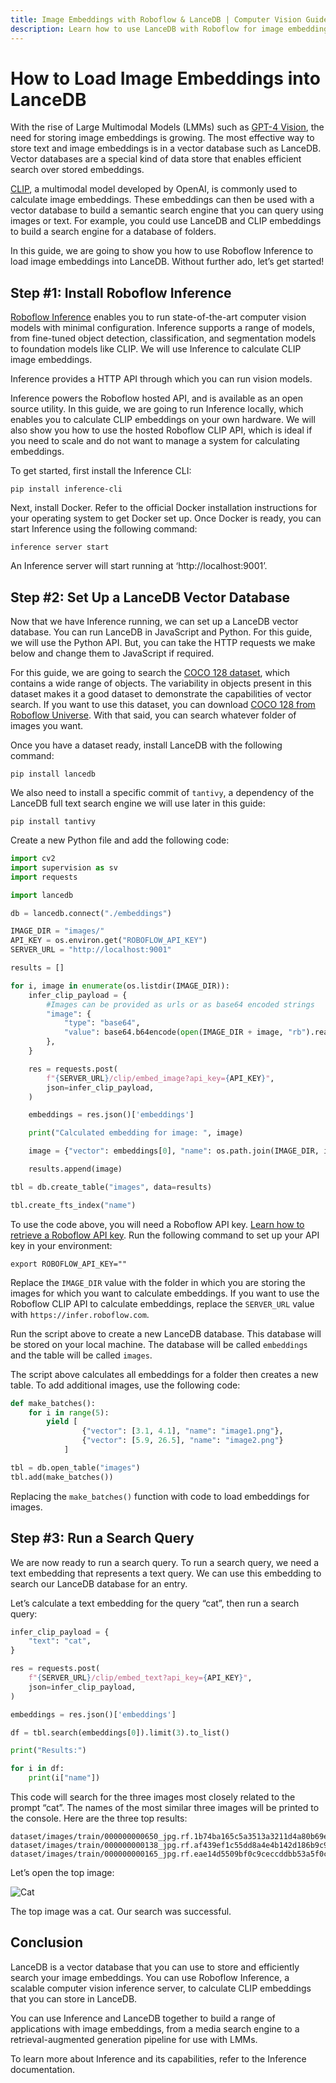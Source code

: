 ```yaml
---
title: Image Embeddings with Roboflow & LanceDB | Computer Vision Guide
description: Learn how to use LanceDB with Roboflow for image embeddings and similarity search. Includes setup, configuration, and best practices for computer vision applications.
---
```


# How to Load Image Embeddings into LanceDB

With the rise of Large Multimodal Models (LMMs) such as [GPT-4 Vision](https://blog.roboflow.com/gpt-4-vision/), the need for storing image embeddings is growing. The most effective way to store text and image embeddings is in a vector database such as LanceDB. Vector databases are a special kind of data store that enables efficient search over stored embeddings. 

[CLIP](https://blog.roboflow.com/openai-clip/), a multimodal model developed by OpenAI, is commonly used to calculate image embeddings. These embeddings can then be used with a vector database to build a semantic search engine that you can query using images or text. For example, you could use LanceDB and CLIP embeddings to build a search engine for a database of folders.

In this guide, we are going to show you how to use Roboflow Inference to load image embeddings into LanceDB. Without further ado, let’s get started!

## Step #1: Install Roboflow Inference

[Roboflow Inference](https://inference.roboflow.com) enables you to run state-of-the-art computer vision models with minimal configuration. Inference supports a range of models, from fine-tuned object detection, classification, and segmentation models to foundation models like CLIP. We will use Inference to calculate CLIP image embeddings.

Inference provides a HTTP API through which you can run vision models.

Inference powers the Roboflow hosted API, and is available as an open source utility. In this guide, we are going to run Inference locally, which enables you to calculate CLIP embeddings on your own hardware. We will also show you how to use the hosted Roboflow CLIP API, which is ideal if you need to scale and do not want to manage a system for calculating embeddings.

To get started, first install the Inference CLI:

```
pip install inference-cli
```

Next, install Docker. Refer to the official Docker installation instructions for your operating system to get Docker set up. Once Docker is ready, you can start Inference using the following command:

```
inference server start
```

An Inference server will start running at ‘http://localhost:9001’.

## Step #2: Set Up a LanceDB Vector Database

Now that we have Inference running, we can set up a LanceDB vector database. You can run LanceDB in JavaScript and Python. For this guide, we will use the Python API. But, you can take the HTTP requests we make below and change them to JavaScript if required.

For this guide, we are going to search the [COCO 128 dataset](https://universe.roboflow.com/team-roboflow/coco-128), which contains a wide range of objects. The variability in objects present in this dataset makes it a good dataset to demonstrate the capabilities of vector search. If you want to use this dataset, you can download [COCO 128 from Roboflow Universe](https://universe.roboflow.com/team-roboflow/coco-128). With that said, you can search whatever folder of images you want.

Once you have a dataset ready, install LanceDB with the following command:

```
pip install lancedb
```

We also need to install a specific commit of `tantivy`, a dependency of the LanceDB full text search engine we will use later in this guide:

```
pip install tantivy
```

Create a new Python file and add the following code:

```python
import cv2
import supervision as sv
import requests

import lancedb

db = lancedb.connect("./embeddings")

IMAGE_DIR = "images/"
API_KEY = os.environ.get("ROBOFLOW_API_KEY")
SERVER_URL = "http://localhost:9001"

results = []

for i, image in enumerate(os.listdir(IMAGE_DIR)):
    infer_clip_payload = {
        #Images can be provided as urls or as base64 encoded strings
        "image": {
            "type": "base64",
            "value": base64.b64encode(open(IMAGE_DIR + image, "rb").read()).decode("utf-8"),
        },
    }

    res = requests.post(
        f"{SERVER_URL}/clip/embed_image?api_key={API_KEY}",
        json=infer_clip_payload,
    )

    embeddings = res.json()['embeddings']

    print("Calculated embedding for image: ", image)

    image = {"vector": embeddings[0], "name": os.path.join(IMAGE_DIR, image)}

    results.append(image)

tbl = db.create_table("images", data=results)

tbl.create_fts_index("name")
```

To use the code above, you will need a Roboflow API key. [Learn how to retrieve a Roboflow API key](https://docs.roboflow.com/api-reference/authentication#retrieve-an-api-key). Run the following command to set up your API key in your environment:

```
export ROBOFLOW_API_KEY=""
```

Replace the `IMAGE_DIR` value with the folder in which you are storing the images for which you want to calculate embeddings. If you want to use the Roboflow CLIP API to calculate embeddings, replace the `SERVER_URL` value with `https://infer.roboflow.com`.

Run the script above to create a new LanceDB database. This database will be stored on your local machine. The database will be called `embeddings` and the table will be called `images`.

The script above calculates all embeddings for a folder then creates a new table. To add additional images, use the following code:

```python
def make_batches():
    for i in range(5):
        yield [
                {"vector": [3.1, 4.1], "name": "image1.png"},
                {"vector": [5.9, 26.5], "name": "image2.png"}
            ]

tbl = db.open_table("images")
tbl.add(make_batches())
```

Replacing the `make_batches()` function with code to load embeddings for images.

## Step #3: Run a Search Query

We are now ready to run a search query. To run a search query, we need a text embedding that represents a text query. We can use this embedding to search our LanceDB database for an entry.

Let’s calculate a text embedding for the query “cat”, then run a search query:

```python
infer_clip_payload = {
    "text": "cat",
}

res = requests.post(
    f"{SERVER_URL}/clip/embed_text?api_key={API_KEY}",
    json=infer_clip_payload,
)

embeddings = res.json()['embeddings']

df = tbl.search(embeddings[0]).limit(3).to_list()

print("Results:")

for i in df:
    print(i["name"])
```

This code will search for the three images most closely related to the prompt “cat”. The names of the most similar three images will be printed to the console. Here are the three top results:

```
dataset/images/train/000000000650_jpg.rf.1b74ba165c5a3513a3211d4a80b69e1c.jpg
dataset/images/train/000000000138_jpg.rf.af439ef1c55dd8a4e4b142d186b9c957.jpg
dataset/images/train/000000000165_jpg.rf.eae14d5509bf0c9ceccddbb53a5f0c66.jpg
```

Let’s open the top image:

![Cat](https://media.roboflow.com/cat_lancedb.jpg)

The top image was a cat. Our search was successful.

## Conclusion

LanceDB is a vector database that you can use to store and efficiently search your image embeddings. You can use Roboflow Inference, a scalable computer vision inference server, to calculate CLIP embeddings that you can store in LanceDB.

You can use Inference and LanceDB together to build a range of applications with image embeddings, from a media search engine to a retrieval-augmented generation pipeline for use with LMMs.

To learn more about Inference and its capabilities, refer to the Inference documentation.